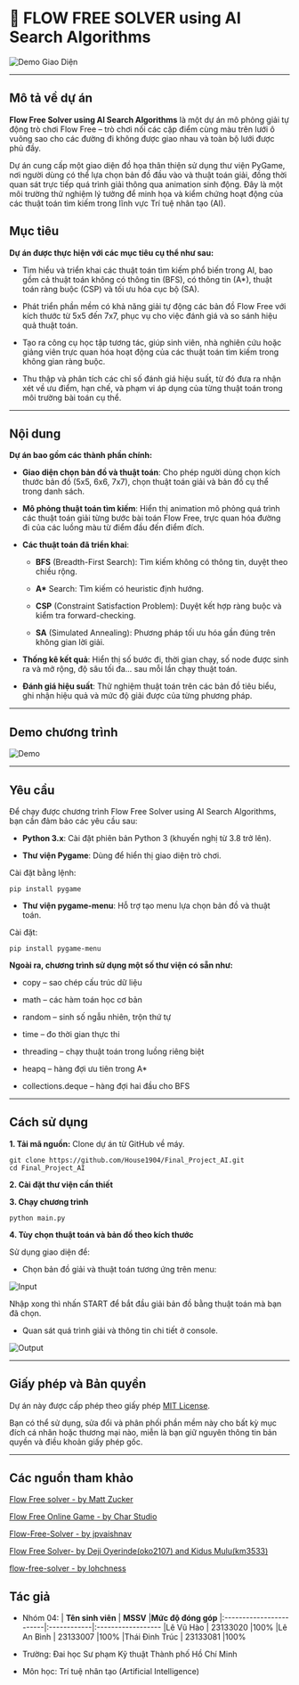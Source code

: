 # **🌈 FLOW FREE SOLVER using AI Search Algorithms**

![Demo Giao Diện](assets/FlowFree.jpg)

---

## **Mô tả về dự án**

**Flow Free Solver using AI Search Algorithms** là một dự án mô phỏng giải tự động trò chơi Flow Free – trò chơi nối các cặp điểm cùng màu trên lưới ô vuông sao cho các đường đi không được giao nhau và toàn bộ lưới được phủ đầy.

Dự án cung cấp một giao diện đồ họa thân thiện sử dụng thư viện PyGame, nơi người dùng có thể lựa chọn bản đồ đầu vào và thuật toán giải, đồng thời quan sát trực tiếp quá trình giải thông qua animation sinh động. Đây là một môi trường thử nghiệm lý tưởng để minh họa và kiểm chứng hoạt động của các thuật toán tìm kiếm trong lĩnh vực Trí tuệ nhân tạo (AI).

## **Mục tiêu**

**Dự án được thực hiện với các mục tiêu cụ thể như sau:**

- Tìm hiểu và triển khai các thuật toán tìm kiếm phổ biến trong AI, bao gồm cả thuật toán không có thông tin (BFS), có thông tin (A\*), thuật toán ràng buộc (CSP) và tối ưu hóa cục bộ (SA).

- Phát triển phần mềm có khả năng giải tự động các bản đồ Flow Free với kích thước từ 5x5 đến 7x7, phục vụ cho việc đánh giá và so sánh hiệu quả thuật toán.

- Tạo ra công cụ học tập tương tác, giúp sinh viên, nhà nghiên cứu hoặc giảng viên trực quan hóa hoạt động của các thuật toán tìm kiếm trong không gian ràng buộc.

- Thu thập và phân tích các chỉ số đánh giá hiệu suất, từ đó đưa ra nhận xét về ưu điểm, hạn chế, và phạm vi áp dụng của từng thuật toán trong môi trường bài toán cụ thể.

---

## **Nội dung**

**Dự án bao gồm các thành phần chính:**

- **Giao diện chọn bản đồ và thuật toán**: Cho phép người dùng chọn kích thước bản đồ (5x5, 6x6, 7x7), chọn thuật toán giải và bản đồ cụ thể trong danh sách.

- **Mô phỏng thuật toán tìm kiếm**: Hiển thị animation mô phỏng quá trình các thuật toán giải từng bước bài toán Flow Free, trực quan hóa đường đi của các luồng màu từ điểm đầu đến điểm đích.

- **Các thuật toán đã triển khai**:

  - **BFS** (Breadth-First Search): Tìm kiếm không có thông tin, duyệt theo chiều rộng.

  - **A\*** Search: Tìm kiếm có heuristic định hướng.

  - **CSP** (Constraint Satisfaction Problem): Duyệt kết hợp ràng buộc và kiểm tra forward-checking.

  - **SA** (Simulated Annealing): Phương pháp tối ưu hóa gần đúng trên không gian lời giải.

- **Thống kê kết quả**: Hiển thị số bước đi, thời gian chạy, số node được sinh ra và mở rộng, độ sâu tối đa... sau mỗi lần chạy thuật toán.

- **Đánh giá hiệu suất**: Thử nghiệm thuật toán trên các bản đồ tiêu biểu, ghi nhận hiệu quả và mức độ giải được của từng phương pháp.

---

## **Demo chương trình**

![Demo](assets/Demo_GUI.gif)

---

## **Yêu cầu**

Để chạy được chương trình Flow Free Solver using AI Search Algorithms, bạn cần đảm bảo các yêu cầu sau:

- **Python 3.x**: Cài đặt phiên bản Python 3 (khuyến nghị từ 3.8 trở lên).

- **Thư viện Pygame**: Dùng để hiển thị giao diện trò chơi.

Cài đặt bằng lệnh:

```
pip install pygame
```

- **Thư viện pygame-menu**: Hỗ trợ tạo menu lựa chọn bản đồ và thuật toán.

Cài đặt:

```
pip install pygame-menu
```

**Ngoài ra, chương trình sử dụng một số thư viện có sẵn như:**

- copy – sao chép cấu trúc dữ liệu

- math – các hàm toán học cơ bản

- random – sinh số ngẫu nhiên, trộn thứ tự

- time – đo thời gian thực thi

- threading – chạy thuật toán trong luồng riêng biệt

- heapq – hàng đợi ưu tiên trong A\*

- collections.deque – hàng đợi hai đầu cho BFS

---

## **Cách sử dụng**

**1. Tải mã nguồn:** Clone dự án từ GitHub về máy.

```
git clone https://github.com/House1904/Final_Project_AI.git
cd Final_Project_AI
```

**2. Cài đặt thư viện cần thiết**

**3. Chạy chương trình**

```
python main.py
```

**4. Tùy chọn thuật toán và bản đồ theo kích thước**

Sử dụng giao diện để:

- Chọn bản đồ giải và thuật toán tương ứng trên menu:

![Input](assets/Menu.png)

Nhập xong thì nhấn START để bắt đầu giải bản đồ bằng thuật toán mà bạn đã chọn.

- Quan sát quá trình giải và thông tin chi tiết ở console.

![Output](assets/Demo_5x5.png)

---

## **Giấy phép và Bản quyền**

Dự án này được cấp phép theo giấy phép [MIT License](LICENSE).

Bạn có thể sử dụng, sửa đổi và phân phối phần mềm này cho bất kỳ mục đích cá nhân hoặc thương mại nào, miễn là bạn giữ nguyên thông tin bản quyền và điều khoản giấy phép gốc.

---

## Các nguồn tham khảo

[Flow Free solver - by Matt Zucker](https://mzucker.github.io/2016/08/28/flow-solver.html)

[Flow Free Online Game - by Char Studio](https://www.bgames.com/game/flow-free-online/)

[Flow-Free-Solver - by jpvaishnav](https://github.com/jpvaishnav/Flow-Free-Solver)

[Flow Free Solver- by Deji Oyerinde(oko2107) and Kidus Mulu(km3533)](https://www.cs.columbia.edu/~sedwards/classes/2021/4995-fall/reports/ParallelFlow.pdf)

[flow-free-solver - by lohchness](https://github.com/lohchness/flow-free-solver)

## **Tác giả**

- Nhóm 04:
  | **Tên sinh viên** | **MSSV** |**Mức độ đóng góp**
  |:------------------------|:------------|:------------------
  |Lê Vũ Hào | 23133020 |100%
  |Lê An Bình | 23133007 |100%
  |Thái Đinh Trúc | 23133081 |100%

- Trường: Đai học Sư phạm Kỹ thuật Thành phố Hồ Chí Minh

- Môn học: Trí tuệ nhân tạo (Artificial Intelligence)
